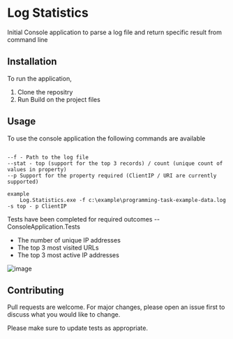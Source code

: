 # Log Statistics

Initial Console application to parse a log file and return specific result from command line

## Installation

To run the application,

1. Clone the repositry 
2. Run Build on the project files

## Usage

To use the console application the following commands are available

```

--f - Path to the log file
--stat - top (support for the top 3 records) / count (unique count of values in property)
--p Support for the property required (ClientIP / URI are currently supported)

example 
	Log.Statistics.exe -f c:\example\programming-task-example-data.log  -s top - p ClientIP

```

Tests have been completed for required outcomes -- ConsoleApplication.Tests

 * The number of unique IP addresses
 * The top 3 most visited URLs
 * The top 3 most active IP addresses

![image](https://user-images.githubusercontent.com/6653691/114495470-772b0180-9c61-11eb-8231-c34426d643bf.png)

## Contributing
Pull requests are welcome. For major changes, please open an issue first to discuss what you would like to change.

Please make sure to update tests as appropriate.
